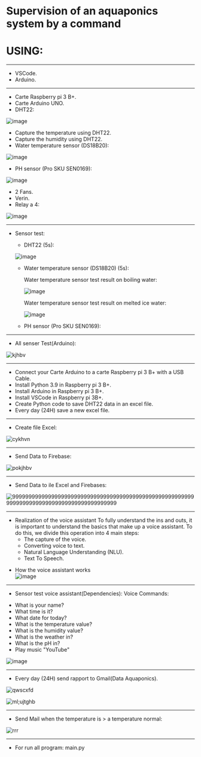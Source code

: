 # Supervision of an aquaponics system by a command
# USING:
**************
- VSCode.
- Arduino.
**************
- Carte Raspberry pi 3 B+.
- Carte Arduino UNO.
- DHT22:

![image](https://user-images.githubusercontent.com/60444937/124829577-b327e700-df70-11eb-9333-4b9fcb267525.png)

- Capture the temperature using DHT22.
- Capture the humidity using DHT22.
- Water temperature sensor (DS18B20):

![image](https://user-images.githubusercontent.com/60444937/124829388-7825b380-df70-11eb-8ddd-3eb5a3e93f22.png)

- PH sensor (Pro SKU SEN0169):

![image](https://user-images.githubusercontent.com/60444937/124829681-ce92f200-df70-11eb-9262-ff809b3c52ce.png)

-  2 Fans.
-  Verin.
-  Relay a 4:

![image](https://user-images.githubusercontent.com/60444937/124829742-ec605700-df70-11eb-83a0-f8d185b2d21b.png)
 
 *******************************************
* Sensor test:
  - DHT22 (5s):
       
   ![image](https://user-images.githubusercontent.com/60444937/124831492-334f4c00-df73-11eb-924e-2ffed7fe72ee.png)
       
  - Water temperature sensor (DS18B20) (5s):
      
    Water temperature sensor test result on boiling water:
          
    ![image](https://user-images.githubusercontent.com/60444937/124831827-ac4ea380-df73-11eb-8b74-596b9a3b8b6c.png)
          
    Water temperature sensor test result on melted ice water:
          
    ![image](https://user-images.githubusercontent.com/60444937/124831934-d2744380-df73-11eb-8a4f-a3ee471d28d9.png)
          
  - PH sensor (Pro SKU SEN0169):  
**************************************************
- All senser Test(Arduino):

![kjhbv](https://user-images.githubusercontent.com/60444937/124835283-fd14cb00-df78-11eb-8e73-6225deb36b44.PNG)

**************************************************
- Connect your Carte Arduino to a carte Raspberry pi 3 B+ with a USB Cable.
- Install Python 3.9 in Raspberry pi 3 B+.
- Install Arduino in Raspberry pi 3 B+.
- Install VSCode in Raspberry pi 3B+.
- Create Python code to save DHT22 data in an excel file.
- Every day (24H) save a new excel file.
**************************************************
- Create file Excel:

![cykhvn](https://user-images.githubusercontent.com/60444937/124834003-ec635580-df76-11eb-9af6-7498f22d59b6.PNG)

**************************************************
- Send Data to Firebase:

![pokjhbv](https://user-images.githubusercontent.com/60444937/124834238-511eb000-df77-11eb-9773-56b2d4d4011e.PNG)

**************************************************
- Send Data to  ile Excel and Firebases:

![999999999999999999999999999999999999999999999999999999999999999999999999999999999999999999](https://user-images.githubusercontent.com/60444937/124834342-7dd2c780-df77-11eb-9cc5-8d2ae761654d.PNG)

**************************************************
- Realization of the voice assistant
To fully understand the ins and outs, it is important to understand the basics that make up a voice assistant. To do this, we divide this operation into 4 main steps: 
     - The capture of the voice.
     - Converting voice to text.
     - Natural Language Understanding (NLU).
     - Text To Speech.
* How the voice assistant works    
![image](https://user-images.githubusercontent.com/60444937/124832593-c6d54c80-df74-11eb-9c60-fca0e76247e5.png)
***************************************************
* Sensor test voice assistant(Dependencies):
Voice Commands:
- What is your name?
- What time is it?
- What date for today?
- What is the temperature value?
- What is the humidity value?
- What is the weather in?
- What is the pH in?
- Play music "YouTube"

![image](https://user-images.githubusercontent.com/60444937/124833434-1405ee00-df76-11eb-9821-8a2ad56b16e5.png)

************************************************
- Every day (24H) send rapport to Gmail(Data Aquaponics).

![qwscxfd](https://user-images.githubusercontent.com/60444937/124834522-d73af680-df77-11eb-9654-7fdae164edaa.PNG)

![ml;ujtghb](https://user-images.githubusercontent.com/60444937/124834502-d013e880-df77-11eb-93c6-51eb564adc6b.PNG)

***********************************************
- Send Mail when the temperature is > a temperature normal:

![rrr](https://user-images.githubusercontent.com/60444937/124834618-fcc80000-df77-11eb-8f93-b937403cbdfe.PNG)

*************************************************
- For run all program:
main.py

